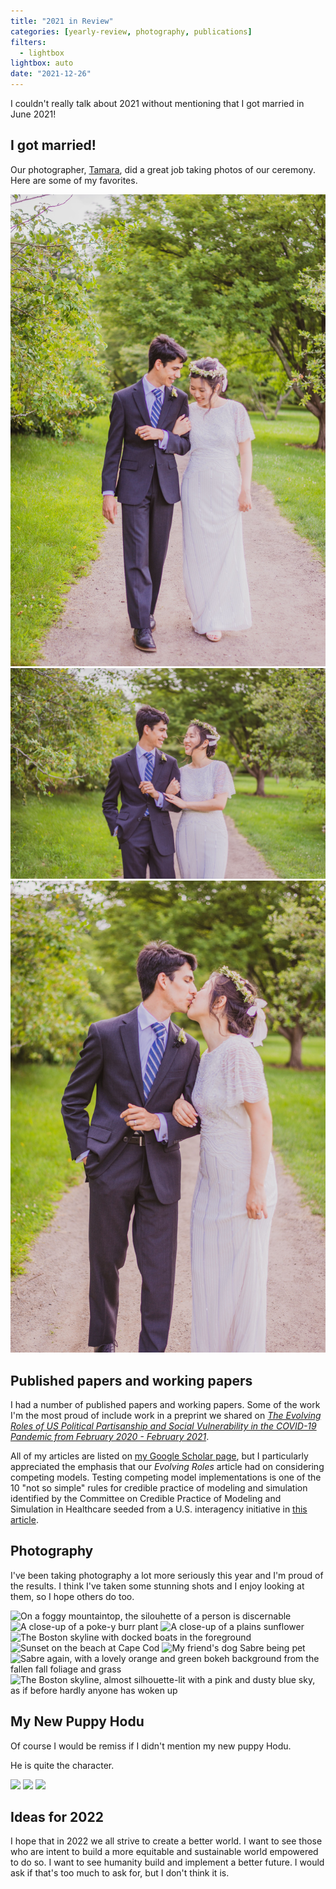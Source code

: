 ```yaml
---
title: "2021 in Review"
categories: [yearly-review, photography, publications]
filters:
  - lightbox
lightbox: auto
date: "2021-12-26"
---
```


I couldn't really talk about 2021 without mentioning that I got married in June 2021!

## I got married! 

Our photographer, [Tamara](https://www.ohnokohnophotos.com/), did a great job taking photos of our ceremony.  Here are some of my favorites.

![My wife Jane and I strolling along at our wedding. The backdrop is a trail with lovely green foliage and grass.](/assets/img/2021-12-26/wedding/1.jpeg)
![Embraced arm-in-arm we smile at each other.](/assets/img/2021-12-26/wedding/2.jpeg)
![Jane and I kiss](/assets/img/2021-12-26/wedding/3.jpeg)

## Published papers and working papers 

I had a number of published papers and working papers.  Some of 
the work I'm the most proud of include work in a preprint we shared on [*The Evolving Roles of US Political Partisanship and Social Vulnerability in the COVID-19 Pandemic from February 2020 - February 2021*](https://papers.ssrn.com/sol3/papers.cfm?abstract_id=3933453).

All of my articles are listed on [my Google Scholar page](https://scholar.google.com/citations?hl=en&user=_9VD8mkAAAAJ), but I particularly appreciated the emphasis that our *Evolving Roles* article
had on considering competing models.  Testing competing model implementations is one of the 
10 "not so simple" rules for credible practice of modeling and simulation identified
by the Committee on Credible Practice of Modeling and Simulation in Healthcare 
seeded from a U.S. interagency initiative in [this article](https://translational-medicine.biomedcentral.com/articles/10.1186/s12967-020-02540-4). 


## Photography

I've been taking photography a lot more seriously this year
and I'm proud of the results.  I think I've taken some 
stunning shots and I enjoy looking at them, so I hope others
do too.

![On a foggy mountaintop, the silouhette of a person is discernable](https://source.unsplash.com/hKRh1wL8qV0)
![A close-up of a poke-y burr plant](https://source.unsplash.com/cYksieD8-OI)
![A close-up of a plains sunflower](https://source.unsplash.com/zxnDKOAdpUs)
![The Boston skyline with docked boats in the foreground](https://source.unsplash.com/tttFG9gK6YM)
![Sunset on the beach at Cape Cod](https://source.unsplash.com/B9YNJJnFSGI)
![My friend's dog Sabre being pet](https://source.unsplash.com/UK3M4js9qo4)
![Sabre again, with a lovely orange and green bokeh background from the fallen fall foliage and grass](https://source.unsplash.com/7ybmimm6ZwY)
![The Boston skyline, almost silhouette-lit with a pink and dusty blue sky, as if before hardly anyone has woken up](https://source.unsplash.com/ksZ0cXIlG3M)



## My New Puppy Hodu

Of course I would be remiss if I didn't mention my new puppy Hodu.

He is quite the character.

![](https://source.unsplash.com/kqtwnW3QRXY)
![](https://source.unsplash.com/cTmX6FhG8TM)
![](https://source.unsplash.com/oqrXzbBOb8g)

## Ideas for 2022

I hope that in 2022 we all strive to create a better world.  I want to see those who 
are intent to build a more equitable and sustainable world empowered to do so.  I want
to see humanity build and implement a better future.  I would ask if that's too much 
to ask for, but I don't think it is.

<!--
I have some ideas, mostly phrased as questions, that I'll be ruminating on as we head into 2022 

1. Modeling knowledge and uncertainty;
2. How to model space, time, and social dimensions?
3. How does one create sustainable software?
4. How does one teach to the benefit of everyone?
5. What is accountability, when do we need it, and how do we create it?
6. What does practicing health as a virtue mean?
7. What kind of future do we want, and how can we see it realized?
-->
